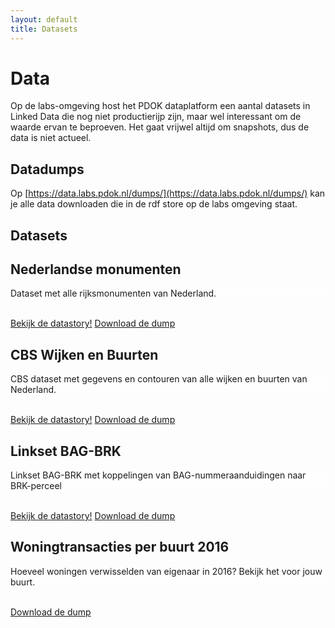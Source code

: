 ```yaml
---
layout: default
title: Datasets
---
```


# Data
Op de labs-omgeving host het PDOK dataplatform een aantal datasets in Linked Data die nog niet productierijp zijn, maar wel interessant om de waarde ervan te beproeven. Het gaat vrijwel altijd om snapshots, dus de data is niet actueel.

## Datadumps
Op [https://data.labs.pdok.nl/dumps/](https://data.labs.pdok.nl/dumps/) kan je alle data downloaden die in de rdf store op de labs omgeving staat.

## Datasets

<div class="showcase" style="background-image: url('/stories/monument/logo.jpg'); background-repeat: no-repeat; background-position: bottom;">
  <h2>
    <div class="showcase-title">Nederlandse monumenten</div>
  </h2>
  <p style="background-color: rgba(255, 255, 255, 0.6);">Dataset met alle rijksmonumenten van Nederland.</p>
  <br>
  <a href="/stories/monument/" class="btn showcase-btn">Bekijk de datastory!</a>
  <a href="/dumps/monumenten/" class="btn showcase-btn">Download de dump</a>
</div>

<div class="showcase" style="background-image: url('/stories/cbs/logo.png'); background-repeat: no-repeat; background-position: bottom;">
  <h2>
    <div class="showcase-title">CBS Wijken en Buurten</div>
  </h2>
  <p style="background-color: rgba(255, 255, 255, 0.6);">CBS dataset met gegevens en contouren van alle wijken en buurten van Nederland.</p>
  <br>
  <a href="/stories/cbs/" class="btn showcase-btn">Bekijk de datastory!</a>
  <a href="/dumps/cbs-wijken-en-buurten/" class="btn showcase-btn">Download de dump</a>
</div>

<div class="showcase" style="background-image: url('/stories/bag-brk/logo.jpg'); background-repeat: no-repeat; background-position: bottom;">
  <h2>
    <div class="showcase-title">Linkset BAG-BRK</div>
  </h2>
  <p style="background-color: rgba(255, 255, 255, 0.6);">Linkset BAG-BRK met koppelingen van BAG-nummeraanduidingen naar BRK-perceel</p>
  <br>
  <a href="/stories/bag-brk/" class="btn showcase-btn">Bekijk de datastory!</a>
  <a href="/dumps/linkset-bag-brk/" class="btn showcase-btn">Download de dump</a>
</div>

<div class="showcase" style="background-image: url('/stories/transacties/logo.jpg'); background-repeat: no-repeat; background-position: bottom;">
  <h2>
    <div class="showcase-title">Woningtransacties per buurt 2016</div>
  </h2>
  <p style="background-color: rgba(255, 255, 255, 0.6);">Hoeveel woningen verwisselden van eigenaar in 2016? Bekijk het voor jouw buurt.</p>
  <br>
  <!-- a href="/stories/transacties/" class="btn showcase-btn">Bekijk de datastory!</a -->
  <a href="/dumps/woning_transacties_2016/" class="btn showcase-btn">Download de dump</a>
</div>